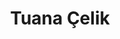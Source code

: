 ---
layout: author
title: Tuana Çelik
name: Tuana Celik
slug: tuana-celik
position: Developer Advocate
image: /images/authors/tuana-celik.jpg
socials:
  author_page:
    - name: LinkedIn
      url: https://linkedin.com/in/tuanacelik
      icon: /images/icons/linkedin-white.svg
    - name: Twitter
      url: https://twitter.com/tuanacelik
      icon: /images/icons/twitter-white.svg
  blog_posts:
    - name: LinkedIn
      url: https://linkedin.com/in/tuanacelik
      icon: /images/icons/linkedin-dark.svg
    - name: Twitter
      url: https://twitter.com/tuanacelik
      icon: /images/icons/twitter-dark.svg
    - name: GitHub
      url: https://github.com/tuanacelik
      icon: /images/icons/github.svg
---